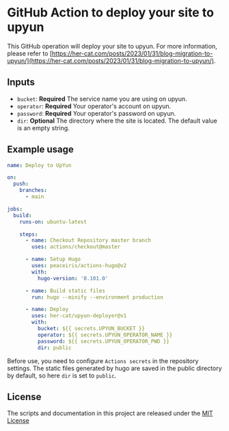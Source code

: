 # GitHub Action to deploy your site to upyun

This GitHub operation will deploy your site to upyun. For more information, please refer to [https://her-cat.com/posts/2023/01/31/blog-migration-to-upyun/](https://her-cat.com/posts/2023/01/31/blog-migration-to-upyun/).

## Inputs

- `bucket`: **Required** The service name you are using on upyun.
- `operator`: **Required** Your operator's account on upyun.
- `password`: **Required** Your operator's password on upyun.
- `dir`: **Optional** The directory where the site is located. The default value is an empty string.

## Example usage

```yml
name: Deploy to UpYun

on:
  push:
    branches:
      - main

jobs:
  build:
    runs-on: ubuntu-latest

    steps:
      - name: Checkout Repository master branch
        uses: actions/checkout@master

      - name: Setup Hugo
        uses: peaceiris/actions-hugo@v2
        with:
          hugo-version: '0.101.0'

      - name: Build static files
        run: hugo --minify --environment production

      - name: Deploy
        uses: her-cat/upyun-deployer@v1
        with:
          bucket: ${{ secrets.UPYUN_BUCKET }}
          operator: ${{ secrets.UPYUN_OPERATOR_NAME }}
          password: ${{ secrets.UPYUN_OPERATOR_PWD }}
          dir: public
```

Before use, you need to configure `Actions secrets` in the repository settings. The static files generated by hugo are saved in the public directory by default, so here `dir` is set to `public`.

## License

The scripts and documentation in this project are released under the [MIT License](LICENSE)
